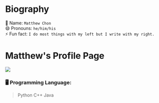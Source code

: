 <!-------------------------------
**MatthewChon/MatthewChon** is a ✨ _special_ ✨ repository because its `README.md` (this file) appears on your GitHub profile.
Here are some ideas to get you started:
  ------------------------------->
# Biography
👋 Name: `Matthew Chon`  
😄 Pronouns: `he/him/his`  
⚡ Fun fact: `I do most things with my left but I write with my right.`  

# Matthew's Profile Page

![](https://github-readme-stats.vercel.app/api?username=matthewchon)

### :desktop_computer: Programming Language:
> Python
> C++
> Java  
